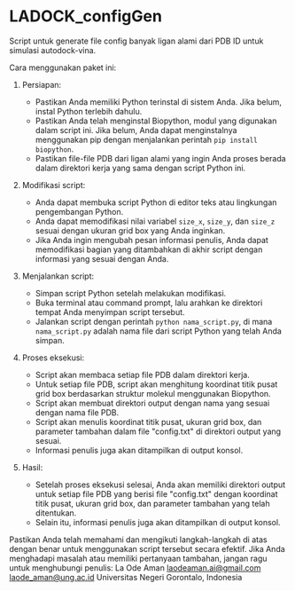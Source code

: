 # LADOCK_configGen
Script untuk generate file config banyak ligan alami dari PDB ID untuk simulasi autodock-vina.

Cara menggunakan paket ini:

1. Persiapan:
   - Pastikan Anda memiliki Python terinstal di sistem Anda. Jika belum, instal Python terlebih dahulu.
   - Pastikan Anda telah menginstal Biopython, modul yang digunakan dalam script ini. Jika belum, Anda dapat menginstalnya menggunakan pip dengan menjalankan perintah `pip install biopython`.
   - Pastikan file-file PDB dari ligan alami yang ingin Anda proses berada dalam direktori kerja yang sama dengan script Python ini.

2. Modifikasi script:
   - Anda dapat membuka script Python di editor teks atau lingkungan pengembangan Python.
   - Anda dapat memodifikasi nilai variabel `size_x`, `size_y`, dan `size_z` sesuai dengan ukuran grid box yang Anda inginkan.
   - Jika Anda ingin mengubah pesan informasi penulis, Anda dapat memodifikasi bagian yang ditambahkan di akhir script dengan informasi yang sesuai dengan Anda.

3. Menjalankan script:
   - Simpan script Python setelah melakukan modifikasi.
   - Buka terminal atau command prompt, lalu arahkan ke direktori tempat Anda menyimpan script tersebut.
   - Jalankan script dengan perintah `python nama_script.py`, di mana `nama_script.py` adalah nama file dari script Python yang telah Anda simpan.

4. Proses eksekusi:
   - Script akan membaca setiap file PDB dalam direktori kerja.
   - Untuk setiap file PDB, script akan menghitung koordinat titik pusat grid box berdasarkan struktur molekul menggunakan Biopython.
   - Script akan membuat direktori output dengan nama yang sesuai dengan nama file PDB.
   - Script akan menulis koordinat titik pusat, ukuran grid box, dan parameter tambahan dalam file "config.txt" di direktori output yang sesuai.
   - Informasi penulis juga akan ditampilkan di output konsol.

5. Hasil:
   - Setelah proses eksekusi selesai, Anda akan memiliki direktori output untuk setiap file PDB yang berisi file "config.txt" dengan koordinat titik pusat, ukuran grid box, dan parameter tambahan yang telah ditentukan.
   - Selain itu, informasi penulis juga akan ditampilkan di output konsol.

Pastikan Anda telah memahami dan mengikuti langkah-langkah di atas dengan benar untuk menggunakan script tersebut secara efektif. Jika Anda menghadapi masalah atau memiliki pertanyaan tambahan, jangan ragu untuk menghubungi penulis:
   La Ode Aman
   laodeaman.ai@gmail.com
   laode_aman@ung.ac.id
   Universitas Negeri Gorontalo, Indonesia
